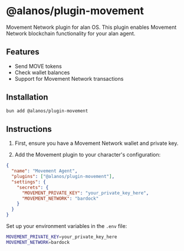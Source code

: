 # @alanos/plugin-movement

Movement Network plugin for alan OS. This plugin enables Movement Network blockchain functionality for your alan agent.

## Features

- Send MOVE tokens
- Check wallet balances
- Support for Movement Network transactions

## Installation

```bash
bun add @alanos/plugin-movement
```

## Instructions

1. First, ensure you have a Movement Network wallet and private key.

2. Add the Movement plugin to your character's configuration:

```json
{
  "name": "Movement Agent",
  "plugins": ["@alanos/plugin-movement"],
  "settings": {
    "secrets": {
      "MOVEMENT_PRIVATE_KEY": "your_private_key_here",
      "MOVEMENT_NETWORK": "bardock"
    }
  }
}
```

Set up your environment variables in the `.env` file:

```bash
MOVEMENT_PRIVATE_KEY=your_private_key_here
MOVEMENT_NETWORK=bardock
```
